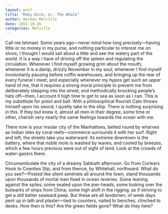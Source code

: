 ```yaml
---
layout: post
title: "Moby-Dick; or, The Whale"
author: Herman Melville
date: 1851-10-26
categories: Melville
---
```


Call me Ishmael. Some years ago—never mind how long precisely—having little or
no money in my purse, and nothing particular to interest me on shore, I thought
I would sail about a little and see<!--more--> the watery part of the world. It is a way I
have of driving off the spleen and regulating the circulation. Whenever I find
myself growing grim about the mouth; whenever it is a damp, drizzly November in
my soul; whenever I find myself involuntarily pausing before coffin warehouses,
and bringing up the rear of every funeral I meet; and especially whenever my
hypos get such an upper hand of me, that it requires a strong moral principle to
prevent me from deliberately stepping into the street, and methodically knocking
people’s hats off—then, I account it high time to get to sea as soon as I can.
This is my substitute for pistol and ball. With a philosophical flourish Cato
throws himself upon his sword; I quietly take to the ship. There is nothing
surprising in this. If they but knew it, almost all men in their degree, some
time or other, cherish very nearly the same feelings towards the ocean with me.

There now is your insular city of the Manhattoes, belted round by wharves as
Indian isles by coral reefs—commerce surrounds it with her surf. Right and left,
the streets take you waterward. Its extreme downtown is the battery, where that
noble mole is washed by waves, and cooled by breezes, which a few hours previous
were out of sight of land. Look at the crowds of water-gazers there.

Circumambulate the city of a dreamy Sabbath afternoon. Go from Corlears Hook to
Coenties Slip, and from thence, by Whitehall, northward. What do you see?—Posted
like silent sentinels all around the town, stand thousands upon thousands of
mortal men fixed in ocean reveries. Some leaning against the spiles; some seated
upon the pier-heads; some looking over the bulwarks of ships from China; some
high aloft in the rigging, as if striving to get a still better seaward peep.
But these are all landsmen; of week days pent up in lath and plaster—tied to
counters, nailed to benches, clinched to desks. How then is this? Are the green
fields gone? What do they here?

